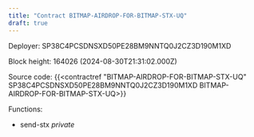 ```yaml
---
title: "Contract BITMAP-AIRDROP-FOR-BITMAP-STX-UQ"
draft: true
---
```

Deployer: SP38C4PCSDNSXD50PE28BM9NNTQ0J2CZ3D190M1XD


 



Block height: 164026 (2024-08-30T21:31:02.000Z)

Source code: {{<contractref "BITMAP-AIRDROP-FOR-BITMAP-STX-UQ" SP38C4PCSDNSXD50PE28BM9NNTQ0J2CZ3D190M1XD BITMAP-AIRDROP-FOR-BITMAP-STX-UQ>}}

Functions:

* send-stx _private_
